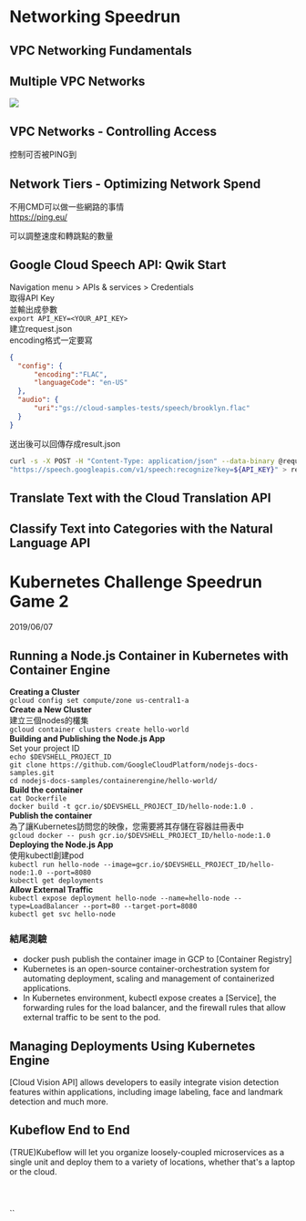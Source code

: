 # Networking Speedrun

## VPC Networking Fundamentals

## Multiple VPC Networks
![](https://cdn.qwiklabs.com/PK9Q%2FN7%2Fg9mhg6%2BbLYn1KoKxPhDN7RqqiA6gtVTtXr4%3D)


## VPC Networks - Controlling Access
控制可否被PING到

## Network Tiers - Optimizing Network Spend
不用CMD可以做一些網路的事情  
https://ping.eu/  

可以調整速度和轉跳點的數量

## Google Cloud Speech API: Qwik Start
Navigation menu > APIs & services > Credentials  
取得API Key  
並輸出成參數  
`export API_KEY=<YOUR_API_KEY>`  
建立request.json  
encoding格式一定要寫  
```json
{
  "config": {
      "encoding":"FLAC",
      "languageCode": "en-US"
  },
  "audio": {
      "uri":"gs://cloud-samples-tests/speech/brooklyn.flac"
  }
}
```
送出後可以回傳存成result.json
```BASH
curl -s -X POST -H "Content-Type: application/json" --data-binary @request.json \
"https://speech.googleapis.com/v1/speech:recognize?key=${API_KEY}" > result.json
```

## Translate Text with the Cloud Translation API


## Classify Text into Categories with the Natural Language API

# Kubernetes Challenge Speedrun Game 2
2019/06/07  
## Running a Node.js Container in Kubernetes with Container Engine
**Creating a Cluster**  
`gcloud config set compute/zone us-central1-a`  
**Create a New Cluster**  
建立三個nodes的欉集  
`gcloud container clusters create hello-world`  
**Building and Publishing the Node.js App**  
Set your project ID  
`echo $DEVSHELL_PROJECT_ID`  
`git clone https://github.com/GoogleCloudPlatform/nodejs-docs-samples.git`  
`cd nodejs-docs-samples/containerengine/hello-world/`  
**Build the container**  
`cat Dockerfile`  
`docker build -t gcr.io/$DEVSHELL_PROJECT_ID/hello-node:1.0 .`  
**Publish the container**  
為了讓Kubernetes訪問您的映像，您需要將其存儲在容器註冊表中  
`gcloud docker -- push gcr.io/$DEVSHELL_PROJECT_ID/hello-node:1.0`  
**Deploying the Node.js App**  
使用kubectl創建pod  
`kubectl run hello-node --image=gcr.io/$DEVSHELL_PROJECT_ID/hello-node:1.0 --port=8080`  
`kubectl get deployments`  
**Allow External Traffic**  
`kubectl expose deployment hello-node --name=hello-node --type=LoadBalancer --port=80 --target-port=8080`  
`kubectl get svc hello-node`  
### 結尾測驗
- docker push publish the container image in GCP to [Container Registry]  
- Kubernetes is an open-source container-orchestration system for automating deployment, scaling and management of containerized applications.  
- In Kubernetes environment, kubectl expose creates a [Service], the forwarding rules for the load balancer, and the firewall rules that allow external traffic to be sent to the pod.
  
## Managing Deployments Using Kubernetes Engine

[Cloud Vision API] allows developers to easily integrate vision detection features within applications, including image labeling, face and landmark detection and much more.  

## Kubeflow End to End
(TRUE)Kubeflow will let you organize loosely-coupled microservices as a single unit and deploy them to a variety of locations, whether that's a laptop or the cloud.
``  
``  
``  
``  
``  
``  
``  
``  
``  
``  
``  